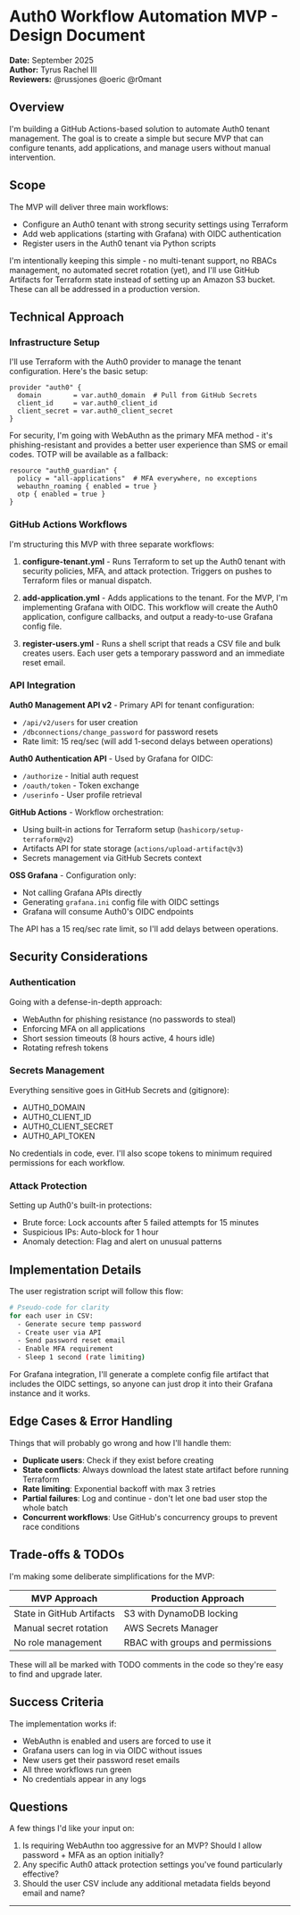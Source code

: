 
# Auth0 Workflow Automation MVP - Design Document

**Date:** September 2025  
**Author:** Tyrus Rachel III      
**Reviewers:** @russjones @oeric @r0mant  

## Overview

I'm building a GitHub Actions-based solution to automate Auth0 tenant management. The goal is to create a simple but secure MVP that can configure tenants, add applications, and manage users without manual intervention.

## Scope

The MVP will deliver three main workflows:
- Configure an Auth0 tenant with strong security settings using Terraform
- Add web applications (starting with Grafana) with OIDC authentication
- Register users in the Auth0 tenant via Python scripts 

I'm intentionally keeping this simple - no multi-tenant support, no RBACs management, no automated secret rotation (yet), and I'll use GitHub Artifacts for Terraform state instead of setting up an Amazon S3 bucket. These can all be addressed in a production version.

## Technical Approach

### Infrastructure Setup

I'll use Terraform with the Auth0 provider to manage the tenant configuration. Here's the basic setup:

```hcl
provider "auth0" {
  domain        = var.auth0_domain  # Pull from GitHub Secrets
  client_id     = var.auth0_client_id
  client_secret = var.auth0_client_secret
}
```

For security, I'm going with WebAuthn as the primary MFA method - it's phishing-resistant and provides a better user experience than SMS or email codes. TOTP will be available as a fallback:

```hcl
resource "auth0_guardian" {
  policy = "all-applications"  # MFA everywhere, no exceptions
  webauthn_roaming { enabled = true }
  otp { enabled = true }
}
```

### GitHub Actions Workflows

I'm structuring this MVP with three separate workflows:

1. **configure-tenant.yml** - Runs Terraform to set up the Auth0 tenant with security policies, MFA, and attack protection. Triggers on pushes to Terraform files or manual dispatch.

2. **add-application.yml** - Adds applications to the tenant. For the MVP, I'm implementing Grafana with OIDC. This workflow will create the Auth0 application, configure callbacks, and output a ready-to-use Grafana config file.

3. **register-users.yml** - Runs a shell script that reads a CSV file and bulk creates users. Each user gets a temporary password and an immediate reset email.

### API Integration

**Auth0 Management API v2** - Primary API for tenant configuration:
- `/api/v2/users` for user creation
- `/dbconnections/change_password` for password resets
- Rate limit: 15 req/sec (will add 1-second delays between operations)

**Auth0 Authentication API** - Used by Grafana for OIDC:
- `/authorize` - Initial auth request
- `/oauth/token` - Token exchange
- `/userinfo` - User profile retrieval

**GitHub Actions** - Workflow orchestration:
- Using built-in actions for Terraform setup (`hashicorp/setup-terraform@v2`)
- Artifacts API for state storage (`actions/upload-artifact@v3`)
- Secrets management via GitHub Secrets context

**OSS Grafana** - Configuration only:
- Not calling Grafana APIs directly
- Generating `grafana.ini` config file with OIDC settings
- Grafana will consume Auth0's OIDC endpoints

The API has a 15 req/sec rate limit, so I'll add delays between operations. 

## Security Considerations

### Authentication
Going with a defense-in-depth approach:
- WebAuthn for phishing resistance (no passwords to steal)
- Enforcing MFA on all applications
- Short session timeouts (8 hours active, 4 hours idle)
- Rotating refresh tokens

### Secrets Management
Everything sensitive goes in GitHub Secrets and (gitignore):
- AUTH0_DOMAIN
- AUTH0_CLIENT_ID  
- AUTH0_CLIENT_SECRET
- AUTH0_API_TOKEN

No credentials in code, ever. I'll also scope tokens to minimum required permissions for each workflow.

### Attack Protection
Setting up Auth0's built-in protections:
- Brute force: Lock accounts after 5 failed attempts for 15 minutes
- Suspicious IPs: Auto-block for 1 hour
- Anomaly detection: Flag and alert on unusual patterns

## Implementation Details

The user registration script will follow this flow:
```bash
# Pseudo-code for clarity
for each user in CSV:
  - Generate secure temp password
  - Create user via API
  - Send password reset email
  - Enable MFA requirement
  - Sleep 1 second (rate limiting)
```

For Grafana integration, I'll generate a complete config file artifact that includes the OIDC settings, so anyone can just drop it into their Grafana instance and it works.

## Edge Cases & Error Handling

Things that will probably go wrong and how I'll handle them:

- **Duplicate users**: Check if they exist before creating
- **State conflicts**: Always download the latest state artifact before running Terraform
- **Rate limiting**: Exponential backoff with max 3 retries
- **Partial failures**: Log and continue - don't let one bad user stop the whole batch
- **Concurrent workflows**: Use GitHub's concurrency groups to prevent race conditions

## Trade-offs & TODOs

I'm making some deliberate simplifications for the MVP:

| MVP Approach | Production Approach |
|--------------|-------------------|
| State in GitHub Artifacts | S3 with DynamoDB locking |
| Manual secret rotation | AWS Secrets Manager |
| No role management | RBAC with groups and permissions |

These will all be marked with TODO comments in the code so they're easy to find and upgrade later.

## Success Criteria

The implementation works if:
- WebAuthn is enabled and users are forced to use it
- Grafana users can log in via OIDC without issues
- New users get their password reset emails
- All three workflows run green
- No credentials appear in any logs

## Questions

A few things I'd like your input on:

1. Is requiring WebAuthn too aggressive for an MVP? Should I allow password + MFA as an option initially?
2. Any specific Auth0 attack protection settings you've found particularly effective?
3. Should the user CSV include any additional metadata fields beyond email and name?

---

